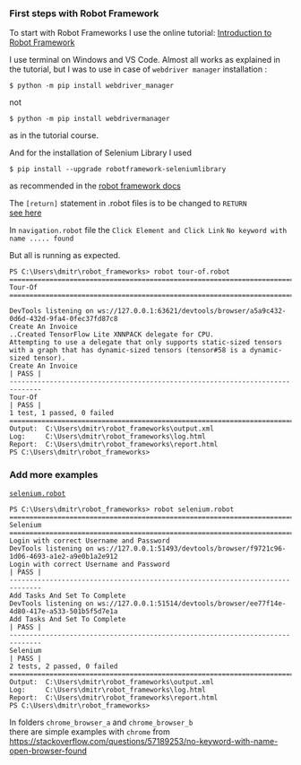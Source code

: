 ### First steps with Robot Framework 
To start with Robot Frameworks I use the online tutorial: 
[Introduction to Robot Framework](https://testautomationu.applitools.com/robot-framework-refresh/)

I use terminal on Windows and VS Code. 
Almost all works as explained in the tutorial, 
but I was to use in case of ```webdriver manager``` installation :    

```
$ python -m pip install webdriver_manager
```
not 
```
$ python -m pip install webdrivermanager
```
as in the tutorial course. 

And for the installation of Selenium Library I used 
```
$ pip install --upgrade robotframework-seleniumlibrary
```
as recommended in the [robot framework docs](https://docs.robotframework.org/docs/different_libraries/selenium)

The ```[return]``` statement in .robot files is to be changed to ```RETURN```   
[see here](https://github.com/robotframework/robotframework/issues/4876)


In ```navigation.robot``` file the ```Click Element and Click Link``` 
```No keyword with name ..... found```    

But all is running as expected. 
```
PS C:\Users\dmitr\robot_frameworks> robot tour-of.robot
==============================================================================
Tour-Of
==============================================================================

DevTools listening on ws://127.0.0.1:63621/devtools/browser/a5a9c432-0d6d-432d-9fa4-0fec37fd87c8       
Create An Invoice                                                     ..Created TensorFlow Lite XNNPACK delegate for CPU.
Attempting to use a delegate that only supports static-sized tensors with a graph that has dynamic-sized tensors (tensor#58 is a dynamic-sized tensor).
Create An Invoice                                                     | PASS |
------------------------------------------------------------------------------
Tour-Of                                                               | PASS |
1 test, 1 passed, 0 failed
==============================================================================
Output:  C:\Users\dmitr\robot_frameworks\output.xml
Log:     C:\Users\dmitr\robot_frameworks\log.html
Report:  C:\Users\dmitr\robot_frameworks\report.html
PS C:\Users\dmitr\robot_frameworks>
```

### Add more examples
[```selenium.robot```](https://docs.robotframework.org/docs/different_libraries/selenium)   
```
PS C:\Users\dmitr\robot_frameworks> robot selenium.robot
==============================================================================
Selenium
==============================================================================
Login with correct Username and Password
DevTools listening on ws://127.0.0.1:51493/devtools/browser/f9721c96-1d06-4693-a1e2-a9e0b1a2e912       
Login with correct Username and Password                              | PASS |
------------------------------------------------------------------------------
Add Tasks And Set To Complete
DevTools listening on ws://127.0.0.1:51514/devtools/browser/ee77f14e-4d80-417e-a533-501b5f5d7e1a       
Add Tasks And Set To Complete                                         | PASS |
------------------------------------------------------------------------------
Selenium                                                              | PASS |
2 tests, 2 passed, 0 failed
==============================================================================
Output:  C:\Users\dmitr\robot_frameworks\output.xml
Log:     C:\Users\dmitr\robot_frameworks\log.html
Report:  C:\Users\dmitr\robot_frameworks\report.html
PS C:\Users\dmitr\robot_frameworks>
```

In folders ```chrome_browser_a``` and ```chrome_browser_b```    
there are simple examples with ```chrome``` from    
https://stackoverflow.com/questions/57189253/no-keyword-with-name-open-browser-found




 

